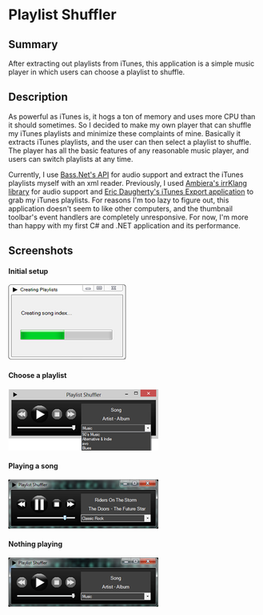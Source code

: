 # Playlist Shuffler #

## Summary ##

After extracting out playlists from iTunes, this application is a simple music player in which users can choose a playlist to shuffle.

## Description ##

As powerful as iTunes is, it hogs a ton of memory and uses more CPU than it should sometimes. So I decided to make my own player that can shuffle my iTunes playlists and minimize these complaints of mine. Basically it extracts iTunes playlists, and the user can then select a playlist to shuffle. The player has all the basic features of any reasonable music player, and users can switch playlists at any time. 

Currently, I use [Bass.Net's API](http://www.un4seen.com/) for audio support and extract the iTunes playlists myself with an xml reader. Previously, I used [Ambiera's irrKlang library](http://www.ambiera.com/irrklang/) for audio support and [Eric Daugherty's iTunes Export application](http://www.ericdaugherty.com/dev/itunesexport/) to grab my iTunes playlists. For reasons I'm too lazy to figure out, this application doesn't seem to like other computers, and the thumbnail toolbar's event handlers are completely unresponsive. For now, I'm more than happy with my first C# and .NET application and its performance. 

## Screenshots ##

#### Initial setup ####

![Initial setup](assets/progress.png "Initial setup")

#### Choose a playlist ####

![Choose a playlist](assets/choose.png "Choose a playlist")

#### Playing a song ####

![Playing a song](assets/playing.png "Playing a song")

#### Nothing playing ####

![Nothing playing](assets/stopped.png "Nothing playing")
